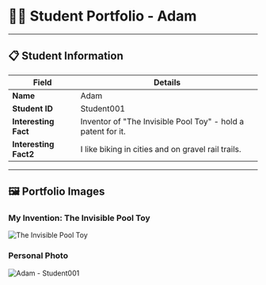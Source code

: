 # 👨‍🎓 Student Portfolio - Adam

---

## 📋 Student Information

| **Field** | **Details** |
|-----------|-------------|
| **Name** | Adam |
| **Student ID** | Student001 |
| **Interesting Fact** | Inventor of "The Invisible Pool Toy" - hold a patent for it. |
| **Interesting Fact2** | I like biking in cities and on gravel rail trails. |

---

## 🖼️ Portfolio Images

### My Invention: The Invisible Pool Toy
![The Invisible Pool Toy](https://encrypted-tbn0.gstatic.com/images?q=tbn:ANd9GcSpU-_uS7d7czuDb5wBpTui3ahBAFzJAIMpJA&s)

### Personal Photo
![Adam - Student001](IMG_1783.png)


